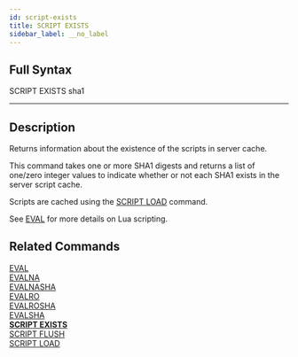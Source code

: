 ```yaml
---
id: script-exists
title: SCRIPT EXISTS
sidebar_label: __no_label
---
```


## Full Syntax

SCRIPT EXISTS sha1

---

## Description

Returns information about the existence of the scripts in server cache.

This command takes one or more SHA1 digests and returns a list of one/zero integer values to indicate whether or not each SHA1 exists in the server script cache.

Scripts are cached using the [SCRIPT LOAD](/commands/script-load) command.

See [EVAL](/commands/eval) for more details on Lua scripting.

## Related Commands

[EVAL](eval.html)<br>
[EVALNA](evalna.html)<br>
[EVALNASHA](evalnasha.html)<br>
[EVALRO](evalro.html)<br>
[EVALROSHA](evalrosha.html)<br>
[EVALSHA](evalsha.html)<br>
**[SCRIPT EXISTS](script-exists.html)**<br>
[SCRIPT FLUSH](script-flush.html)<br>
[SCRIPT LOAD](script-load.html)<br>